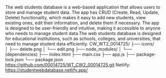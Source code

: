 The web students database is a web-based application that allows users to store and manage student data. The app has CRUD (Create, Read, Update, Delete) functionality, which makes it easy to add new students, view existing ones, edit their information, and delete them if necessary. The app is designed to be user-friendly and intuitive, making it accessible to anyone who needs to manage student data.The web students database is designed for educational institutions, such as schools, colleges, and universities, that need to manage student data efficiently.
CW_WT2_0014725/
├── icons/       
│   ├── delete.png
│   └── edit.png
├── node_modules/
│   └── (dependencies)
├── index.html
├── main.css
├── app.js
├── package-lock.json
└── package.json
https://github.com/00014725/WT_CW2_00014725.git 
Netlify: https://studentwebdatabase.netlify.app/
